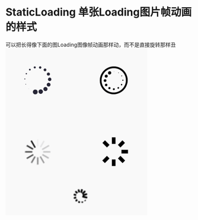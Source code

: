 # StaticLoading 单张Loading图片帧动画的样式
可以把长得像下面的图Loading图像帧动画那样动，而不是直接旋转那样丑
![](https://github.com/keaideluren/StaticLoading/blob/master/Image%2027.gif)  
